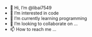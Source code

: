 - 👋 Hi, I’m @libai7549
- 👀 I’m interested in code
- 🌱 I’m currently learning programming
- 💞️ I’m looking to collaborate on ...
- 📫 How to reach me ...

<!---
libai7549/libai7549 is a ✨ special ✨ repository because its `README.md` (this file) appears on your GitHub profile.
You can click the Preview link to take a look at your changes.
--->
